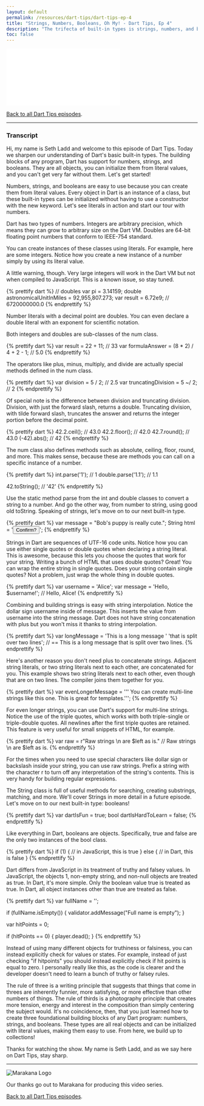 ```yaml
---
layout: default
permalink: /resources/dart-tips/dart-tips-ep-4
title: "Strings, Numbers, Booleans, Oh My! - Dart Tips, Ep 4"
description: "The trifecta of built-in types is strings, numbers, and booleans. Watch this episode to learn how to initialize them with literals, the difference between ints and doubles, and what is truthy and falsely in Dart."
toc: false
---
```


<iframe class="dart-tips-video" src="//www.youtube.com/embed/-LmD0hghGjo"
frameborder="0" allowfullscreen></iframe>

[Back to all Dart Tips episodes](/resources/dart-tips/).

<hr>

### Transcript

Hi, my name is Seth Ladd and welcome to this episode of Dart Tips. Today we sharpen our understanding of Dart's basic built-in types. The building blocks of any program, Dart has support for numbers, strings, and booleans. They are all objects, you can initialize them from literal values, and you can't get very far without them. Let's get started!

Numbers, strings, and booleans are easy to use because you can create them from literal values. Every object in Dart is an instance of a class, but these built-in types can be initialized without having to use a constructor with the new keyword. Let's see literals in action and start our tour with numbers.

 Dart has two types of numbers. Integers are arbitrary precision, which means they can grow to arbitrary size on the Dart VM. Doubles are 64-bit floating point numbers that conform to IEEE-754 standard.

 You can create instances of these classes using literals. For example, here are some integers. Notice how you create a new instance of a number simply by using its literal value.

A little warning, though. Very large integers will work in the Dart VM but not when compiled to JavaScript. This is a known issue, so stay tuned.

{% prettify dart %}
// doubles
var pi = 3.14159;
double astronomicalUnitInMiles = 92,955,807.273;
var result = 6.72e9; // 6720000000.0
{% endprettify %}

 Number literals with a decimal point are doubles. You can even declare a double literal with an exponent for scientific notation.

 Both integers and doubles are sub-classes of the num class.

{% prettify dart %}
var result = 22 + 11;  // 33
var formulaAnswer = (8 * 2) / 4 + 2 - 1;  // 5.0
{% endprettify %}

 The operators like plus, minus, multiply, and divide are actually special methods defined in the num class.

{% prettify dart %}
var division = 5 / 2; // 2.5
var truncatingDivision = 5 ~/ 2; // 2
{% endprettify %}

 Of special note is the difference between division and truncating division. Division, with just the forward slash, returns a double. Truncating division, with tilde forward slash, truncates the answer and returns the integer portion before the decimal point.

{% prettify dart %}
42.2.ceil(); // 43.0
42.2.floor(); // 42.0
42.7.round(); // 43.0
(-42).abs(); // 42
{% endprettify %}

 The num class also defines methods such as absolute, ceiling, floor, round, and more. This makes sense, because these are methods you can call on a specific instance of a number.

{% prettify dart %}
int.parse('1'); // 1
double.parse('1.1'); // 1.1

42.toString(); // '42'
{% endprettify %}

 Use the static method parse from the int and double classes to convert a string to a number. And go the other way, from number to string, using good old toString. Speaking of strings, let's move on to our next built-in type.

{% prettify dart %}
var message = "Bob's puppy is really cute.";
String html = '<button id="confirmation">Confirm?</button>';
{% endprettify %}

 Strings in Dart are sequences of UTF-16 code units. Notice how you can use either single quotes or double quotes when declaring a string literal. This is awesome, because this lets you choose the quotes that work for your string. Writing a bunch of HTML that uses double quotes? Great! You can wrap the entire string in single quotes. Does your string contain single quotes? Not a problem, just wrap the whole thing in double quotes.

{% prettify dart %}
var username = 'Alice';
var message = 'Hello, $username!'; // Hello, Alice!
{% endprettify %}

 Combining and building strings is easy with string interpolation. Notice the dollar sign username inside of message. This inserts the value from username into the string message. Dart does not have string concatenation with plus but you won't miss it thanks to string interpolation.

{% prettify dart %}
var longMessage = 'This is a long message '
                                'that is split over two lines';
// == This is a long message that is split over two lines.
{% endprettify %}

 Here's another reason you don't need plus to concatenate strings. Adjacent string literals, or two string literals next to each other, are concatenated for you. This example shows two string literals next to each other, even though that are on two lines. The compiler joins them together for you.

{% prettify dart %}
var evenLongerMessage = '''
You can create
multi-line strings like this one.
This is great for templates.''';
{% endprettify %}

 For even longer strings, you can use Dart's support for multi-line strings. Notice the use of the triple quotes, which works with both triple-single or triple-double quotes. All newlines after the first triple quotes are retained. This feature is very useful for small snippets of HTML, for example.

{% prettify dart %}
var raw = r"Raw strings \n are $left as is." // Raw strings \n are $left as is.
{% endprettify %}

 For the times when you need to use special characters like dollar sign or backslash inside your string, you can use raw strings. Prefix a string with the character r to turn off any interpretation of the string's contents. This is very handy for building regular expressions.

The String class is full of useful methods for searching, creating substrings, matching, and more. We'll cover Strings in more detail in a future episode. Let's move on to our next built-in type: booleans!

{% prettify dart %}
var dartIsFun = true;
bool dartIsHardToLearn = false;
{% endprettify %}

 Like everything in Dart, booleans are objects. Specifically, true and false are the only two instances of the bool class.

{% prettify dart %}
if (1) {
  // in JavaScript, this is true
} else {
  // in Dart, this is false
}
{% endprettify %}

 Dart differs from JavaScript in its treatment of truthy and falsey values. In JavaScript, the objects 1, non-empty string, and non-null objects are treated as true. In Dart, it's more simple. Only the boolean value true is treated as true. In Dart, all object instances other than true are treated as false.

{% prettify dart %}
var fullName = '';

if (fullName.isEmpty()) {
  validator.addMessage("Full name is empty");
}

var hitPoints = 0;

if (hitPoints == 0) {
  player.dead();
}
{% endprettify %}

 Instead of using many different objects for truthiness or falsiness, you can instead explicitly check for values or states. For example, instead of just checking "if hitpoints" you should instead explicitly check if hit points is equal to zero. I personally really like this, as the code is clearer and the developer doesn't need to learn a bunch of truthy or falsey rules.

The rule of three is a writing principle that suggests that things that come in threes are inherently funnier, more satisfying, or more effective than other numbers of things. The rule of thirds is a photography principle that creates more tension, energy and interest in the composition than simply centering the subject would. It's no coincidence, then, that you just learned how to create three foundational building blocks of any Dart program: numbers, strings, and booleans. These types are all real objects and can be initialized with literal values, making them easy to use. From here, we build up to collections!

Thanks for watching the show. My name is Seth Ladd, and as we say here on Dart Tips, stay sharp.

<hr>

<img src="{% asset_path 'dart-tips/marakana-logo.png' %}" alt="Marakana Logo">

Our thanks go out to Marakana for producing this video series.

[Back to all Dart Tips episodes](/resources/dart-tips/).
